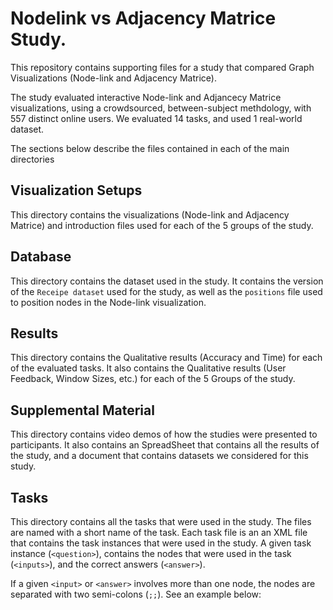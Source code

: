 # Nodelink vs Adjacency Matrice Study.

This repository contains supporting files for a study that compared Graph Visualizations (Node-link and Adjacency Matrice). 

The study evaluated interactive Node-link and Adjancecy Matrice visualizations, using a crowdsourced, between-subject methdology, with 557 distinct online users. We evaluated 14 tasks, and used 1 real-world dataset.

The sections below describe the files contained in each of the main directories 

## Visualization Setups
This directory contains the visualizations (Node-link and Adjacency Matrice) and introduction files used for each of the 5 groups of the study.

## Database
This directory contains the dataset used in the study. It contains the version of the `Receipe dataset` used for the study, as well as the `positions` file used to position nodes in the Node-link visualization.


## Results
This directory contains the Qualitative results (Accuracy and Time) for each of the evaluated tasks. It also contains the Qualitative results (User Feedback, Window Sizes, etc.) for each of the 5 Groups of the study.

## Supplemental Material
This directory contains video demos of how the studies were presented to participants. It also contains an SpreadSheet that contains all the results of the study, and a document that contains datasets we considered for this study.

## Tasks
This directory contains all the tasks that were used in the study. The files are named with a short name of the task. Each task file is an an XML file that contains the task instances that were used in the study. A given task instance (`<question>`), contains the nodes that were used in the task (`<inputs>`), and the correct answers (`<answer>`). 

If a given `<input>` or `<answer>` involves more than one node, the nodes are separated with two semi-colons (`;;`). See an example below:


